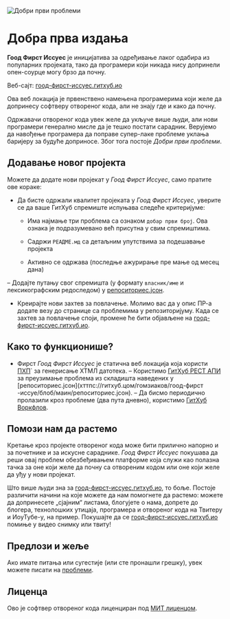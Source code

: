 ![Добри први проблеми](./ассетс/гитхуб/социал-превиев.пнг)

# Добра прва издања

**Гоод Фирст Иссуес** је иницијатива за одређивање лаког одабира из популарних пројеката, тако да програмери који никада нису допринели опен-соурце могу брзо да почну.

Веб-сајт: [гоод-фирст-иссуес.гитхуб.ио](хттпс://гоод-фирст-иссуес.гитхуб.ио)

Ова веб локација је првенствено намењена програмерима који желе да допринесу софтверу отвореног кода, али не знају где и како да почну.

Одржавачи отвореног кода увек желе да укључе више људи, али нови програмери генерално мисле да је тешко постати сарадник. Верујемо да навођење програмера да поправе супер-лаке проблеме уклања баријеру за будуће доприносе. Због тога постоје *Добри први проблеми*.

## Додавање новог пројекта

Можете да додате нови пројекат у *Гоод Фирст Иссуес*, само пратите ове кораке:

- Да бисте одржали квалитет пројеката у *Гоод Фирст Иссуес*, уверите се да ваше ГитХуб спремиште испуњава следеће критеријуме:

     - Има најмање три проблема са ознаком `добар први број`. Ова ознака је подразумевано већ присутна у свим спремиштима.

     - Садржи `РЕАДМЕ.мд` са детаљним упутствима за подешавање пројекта

     - Активно се одржава (последње ажурирање пре мање од месец дана)

– Додајте путању свог спремишта (у формату `власник/име` и лексикографским редоследом) у [репоситориес.јсон](хттпс://гитхуб.цом/гомзиаков/гоод-фирст-иссуе/блоб/маин/репоситориес.јсон).

- Креирајте нови захтев за повлачење. Молимо вас да у опис ПР-а додате везу до странице са проблемима у репозиторијуму. Када се захтев за повлачење споји, промене ће бити објављене на [гоод-фирст-иссуес.гитхуб.ио](хттпс://гоод-фирст-иссуес.гитхуб.ио).

## Како то функционише?

- Фирст *Гоод Фирст Иссуес* је статична веб локација која користи [ПХП](хттпс://ввв.пхп.нет)` за генерисање ХТМЛ датотека.
– Користимо [ГитХуб РЕСТ АПИ](хттпс://доцс.гитхуб.цом/ен/рест) за преузимање проблема из складишта наведених у [репоситориес.јсон](хттпс://гитхуб.цом/гомзиаков/гоод-фирст -иссуе/блоб/маин/репоситориес.јсон).
– Да бисмо периодично пролазили кроз проблеме (два пута дневно), користимо [ГитХуб Воркфлов](хттпс://доцс.гитхуб.цом/ен/ацтионс/усинг-воркфловс).

## Помози нам да растемо

Кретање кроз пројекте отвореног кода може бити прилично напорно и за почетнике и за искусне сараднике. *Гоод Фирст Иссуес* покушава да реши овај проблем обезбеђивањем платформе која служи као полазна тачка за оне који желе да почну са отвореним кодом или оне који желе да уђу у нови пројекат.

Што више људи зна за [гоод-фирст-иссуес.гитхуб.ио](хттпс://гоод-фирст-иссуес.гитхуб.ио), то боље. Постоје различити начини на које можете да нам помогнете да растемо: можете да допринесете „сјајним“ листама, блогујете о нама, допрете до блогера, технолошких утицаја, програмера и отвореног кода на Твитеру и ИоуТубе-у, на пример. Покушајте да се [гоод-фирст-иссуес.гитхуб.ио](хттпс://гоод-фирст-иссуес.гитхуб.ио) помиње у видео снимку или твиту!

## Предлози и жеље

Ако имате питања или сугестије (или сте пронашли грешку), увек можете писати на [проблеми](хттпс://гитхуб.цом/гоод-фирст-иссуес/гоод-фирст-иссуес.гитхуб.ио/иссуес).

## Лиценца

Ово је софтвер отвореног кода лиценциран под [МИТ лиценцом](хттпс://гитхуб.цом/гоод-фирст-иссуес/гоод-фирст-иссуес.гитхуб.ио/блоб/маин/ЛИЦЕНСЕ).
